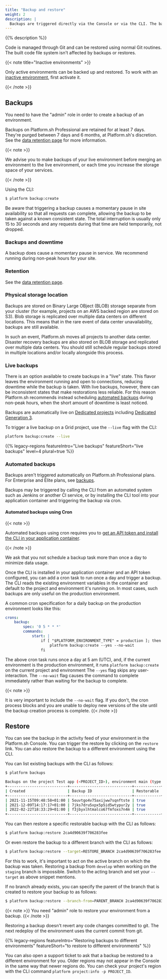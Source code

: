 ```yaml
---
title: "Backup and restore"
weight: 2
description: |
  Backups are triggered directly via the Console or via the CLI. The backup creates a complete snapshot of the environment's data. It includes all persistent data from all running services (MySQL, Solr,...) and any files stored on the mounted volumes. Please note that the snapshot is stored internally and cannot be downloaded.
---
```


{{% description %}}

Code is managed through Git and can be restored using normal Git routines.
The built code file system isn't affected by backups or restores.

{{< note title="Inactive environments" >}}

Only active environments can be backed up and restored.
To work with an [inactive environment](../other/glossary.md#inactive-environment),
first activate it.

{{< /note >}}

## Backups

You need to have the "admin" role in order to create a backup of an environment.

Backups on Platform.sh Professional are retained for at least 7 days.
They're purged between 7 days and 6 months, at Platform.sh's discretion.
See the [data retention page](/security/data-retention.md) for more information.

{{< note >}}

We advise you to make backups of your live environment before merging an environment to the live environment,
or each time you increase the storage space of your services.

{{< /note >}}

Using the CLI:

```bash
$ platform backup:create
```

Be aware that triggering a backup causes a momentary pause in site availability so that all requests can complete,
allowing the backup to be taken against a known consistent state.
The total interruption is usually only 15 to 30 seconds
and any requests during that time are held temporarily, not dropped.

### Backups and downtime

A backup does cause a momentary pause in service.
We recommend running during non-peak hours for your site.

### Retention

See the [data retention page](/security/data-retention.md).

### Physical storage location

Backups are stored on Binary Large OBject (BLOB) storage separate from your cluster
(for example, projects on an AWS backed region are stored on S3).
Blob storage is replicated over multiple data centers on different locations.
This means that in the rare event of data center unavailability, backups are still available.

In such an event, Platform.sh moves all projects to another data center.
Disaster recovery backups are also stored on BLOB storage and replicated over multiple data centers.
You should still schedule regular backups stored in multiple locations and/or locally alongside this process.

### Live backups

There is an option available to create backups in a "live" state.
This flavor leaves the environment running and open to connections, reducing downtime while the backup is taken.
With live backups, however, there can be inconsistent states that make restorations less reliable.
For this reason Platform.sh recommends instead scheduling [automated backups](#automated-backups) during non-peak hours,
when the short amount of downtime is least noticed.

Backups are automatically live on [Dedicated projects](../dedicated/overview/_index.md) including [Dedicated Generation 3](../dedicated-gen-3/overview.md).

To trigger a live backup on a Grid project, use the `--live` flag with the CLI:

```bash
platform backup:create --live
```

{{% legacy-regions featureIntro="Live backups" featureShort="live backups" level=4 plural=true %}}

### Automated backups

Backups aren't triggered automatically on Platform.sh Professional plans. For Enterprise and Elite plans, see [backups](../dedicated/overview/backups.md).

Backups may be triggered by calling the CLI from an automated system such as Jenkins or another CI service,
or by installing the CLI tool into your application container and triggering the backup via cron.

#### Automated backups using Cron

{{< note >}}

Automated backups using cron requires you to [get an API token and install the CLI in your application container](/development/cli/api-tokens.md).

{{< /note >}}

We ask that you not schedule a backup task more than once a day to minimize data usage.

Once the CLI is installed in your application container and an API token configured,
you can add a cron task to run once a day and trigger a backup.
The CLI reads the existing environment variables in the container and default to the project and environment it's running on.
In most cases, such backups are only useful on the production environment.

A common cron specification for a daily backup on the production environment looks like this:

```yaml
crons:
    backup:
        spec: '0 5 * * *'
        commands:
            start: |
                if [ "$PLATFORM_ENVIRONMENT_TYPE" = production ]; then
                    platform backup:create --yes --no-wait
                fi
```

The above cron task runs once a day at 5 am (UTC),
and, if the current environment is the production environment, it runs `platform backup:create` on the current project and environment
The `--yes` flag skips any user-interaction.
The `--no-wait` flag causes the command to complete immediately rather than waiting for the backup to complete.

{{< note >}}

It is very important to include the `--no-wait` flag.
If you don't, the cron process blocks
and you are unable to deploy new versions of the site until the backup creation process is complete.
{{< /note >}}

## Restore

You can see the backup in the activity feed of your environment in the Platform.sh Console.
You can trigger the restore by clicking on the `restore` link.
You can also restore the backup to a different environment using the CLI.

You can list existing backups with the CLI as follows:

```bash
$ platform backups

Backups on the project Test app (<PROJECT_ID>), environment main (type: production):
+---------------------------+----------------------------+------------+
| Created                   | Backup ID                  | Restorable |
+---------------------------+----------------------------+------------+
| 2021-11-15T09:48:58+01:00 | 5ouvtgo4v75axijww7sqnftste | true       |
| 2021-12-09T14:17:17+01:00 | 7jks7dru5xpx5p5id5wtypur2y | true       |
| 2022-02-22T18:33:29+01:00 | f3jbyxlhtmalco67fmfoxs7n4m | true       |
+---------------------------+----------------------------+------------+
```

You can then restore a specific restorable backup with the CLI as follows:

```bash
$ platform backup:restore 2ca4d90639f706283fee
```

Or even restore the backup to a different branch with the CLI as follows:

```bash
$ platform backup:restore --target=RESTORE_BRANCH 2ca4d90639f706283fee
```

For this to work, it's important to act on the active branch on which the backup was taken.
Restoring a backup from `develop` when working on the `staging` branch is impossible.
Switch to the acting branch and set your `--target` as above snippet mentions.

If no branch already exists,
you can specify the parent of the branch that is created to restore your backup to as follows:

```bash
$ platform backup:restore --branch-from=PARENT_BRANCH 2ca4d90639f706283fee
```

{{< note >}}
You need "admin" role to restore your environment from a backup.
{{< /note >}}

Restoring a backup doesn't revert any code changes committed to git.
The next redeploy of the environment uses the current commit from git.

{{% legacy-regions featureIntro="Restoring backups to different environments" featureShort="to restore to different environments" %}}

You can also open a support ticket to ask that a backup be restored to a different environment for you.
Older regions may not appear in the Console in the same way that newer regions do.
You can check your project's region with the CLI command `platform project:info -p PROJECT_ID`.
